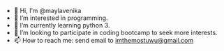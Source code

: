 - 👋 Hi, I’m @maylavenika
- 👀 I’m interested in programming.
- 🌱 I’m currently learning python 3.
- 💞️ I’m looking to participate in coding bootcamp to seek more interests.
- 📫 How to reach me: send email to imthemostuwu@gmail.com
